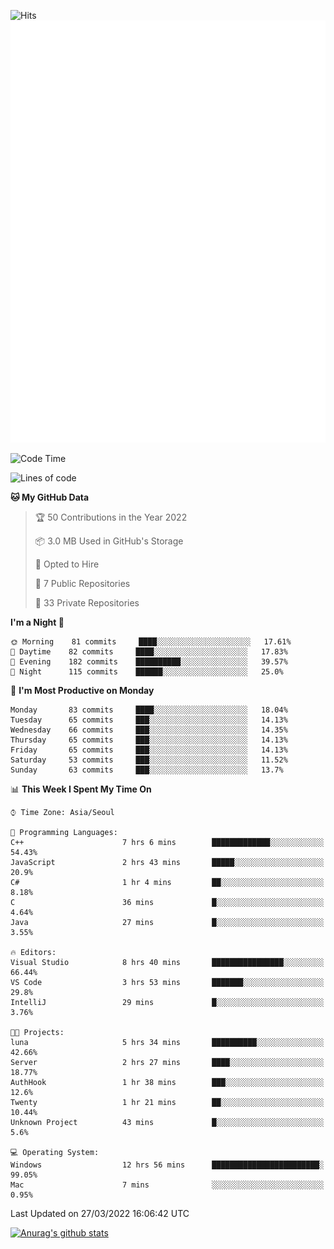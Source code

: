 ![Hits](https://hits.seeyoufarm.com/api/count/incr/badge.svg?url=https%3A%2F%2Fgithub.com%2Fkokose1234&count_bg=%2379C83D&title_bg=%23555555&icon=apple.svg&icon_color=%23E7E7E7&title=hits&edge_flat=false)
<br/>
![Metrics](https://github.com/kokose1234/kokose1234/blob/main/github-metrics.svg)

<!--START_SECTION:waka-->
![Code Time](http://img.shields.io/badge/Code%20Time-606%20hrs%2044%20mins-blue)

![Lines of code](https://img.shields.io/badge/From%20Hello%20World%20I%27ve%20Written-2%20Million%20lines%20of%20code-blue)

**🐱 My GitHub Data** 

> 🏆 50 Contributions in the Year 2022
 > 
> 📦 3.0 MB Used in GitHub's Storage 
 > 
> 💼 Opted to Hire
 > 
> 📜 7 Public Repositories 
 > 
> 🔑 33 Private Repositories  
 > 
**I'm a Night 🦉** 

```text
🌞 Morning    81 commits     ████░░░░░░░░░░░░░░░░░░░░░   17.61% 
🌆 Daytime    82 commits     ████░░░░░░░░░░░░░░░░░░░░░   17.83% 
🌃 Evening    182 commits    ██████████░░░░░░░░░░░░░░░   39.57% 
🌙 Night      115 commits    ██████░░░░░░░░░░░░░░░░░░░   25.0%

```
📅 **I'm Most Productive on Monday** 

```text
Monday       83 commits     ████░░░░░░░░░░░░░░░░░░░░░   18.04% 
Tuesday      65 commits     ███░░░░░░░░░░░░░░░░░░░░░░   14.13% 
Wednesday    66 commits     ███░░░░░░░░░░░░░░░░░░░░░░   14.35% 
Thursday     65 commits     ███░░░░░░░░░░░░░░░░░░░░░░   14.13% 
Friday       65 commits     ███░░░░░░░░░░░░░░░░░░░░░░   14.13% 
Saturday     53 commits     ███░░░░░░░░░░░░░░░░░░░░░░   11.52% 
Sunday       63 commits     ███░░░░░░░░░░░░░░░░░░░░░░   13.7%

```


📊 **This Week I Spent My Time On** 

```text
⌚︎ Time Zone: Asia/Seoul

💬 Programming Languages: 
C++                      7 hrs 6 mins        █████████████░░░░░░░░░░░░   54.43% 
JavaScript               2 hrs 43 mins       █████░░░░░░░░░░░░░░░░░░░░   20.9% 
C#                       1 hr 4 mins         ██░░░░░░░░░░░░░░░░░░░░░░░   8.18% 
C                        36 mins             █░░░░░░░░░░░░░░░░░░░░░░░░   4.64% 
Java                     27 mins             █░░░░░░░░░░░░░░░░░░░░░░░░   3.55%

🔥 Editors: 
Visual Studio            8 hrs 40 mins       ████████████████░░░░░░░░░   66.44% 
VS Code                  3 hrs 53 mins       ███████░░░░░░░░░░░░░░░░░░   29.8% 
IntelliJ                 29 mins             █░░░░░░░░░░░░░░░░░░░░░░░░   3.76%

🐱‍💻 Projects: 
luna                     5 hrs 34 mins       ██████████░░░░░░░░░░░░░░░   42.66% 
Server                   2 hrs 27 mins       ████░░░░░░░░░░░░░░░░░░░░░   18.77% 
AuthHook                 1 hr 38 mins        ███░░░░░░░░░░░░░░░░░░░░░░   12.6% 
Twenty                   1 hr 21 mins        ██░░░░░░░░░░░░░░░░░░░░░░░   10.44% 
Unknown Project          43 mins             █░░░░░░░░░░░░░░░░░░░░░░░░   5.6%

💻 Operating System: 
Windows                  12 hrs 56 mins      ████████████████████████░   99.05% 
Mac                      7 mins              ░░░░░░░░░░░░░░░░░░░░░░░░░   0.95%

```


 Last Updated on 27/03/2022 16:06:42 UTC
<!--END_SECTION:waka-->

[![Anurag's github stats](https://github-readme-stats.vercel.app/api?username=kokose1234&theme=dracula)](https://github.com/anuraghazra/github-readme-stats)



	
